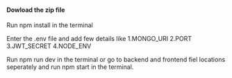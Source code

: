 <h4>Dowload the zip file</h4>
<p>Run npm install in the terminal</p>
<p>Enter the .env file and add few details like 1.MONGO_URI 2.PORT 3.JWT_SECRET 4.NODE_ENV </p>
<p>Run npm run dev in the terminal or go to backend and frontend fiel locations seperately and run npm start in  the terminal.<p/>
